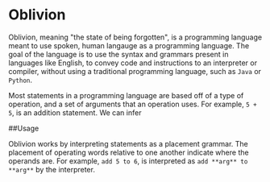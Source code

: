 # Oblivion

Oblivion, meaning "the state of being forgotten", is a programming language meant to use spoken, human langauge as a programming language.
The goal of the language is to use the syntax and grammars present in languages like English, to convey code and instructions to an interpreter or compiler,
without using a traditional programming language, such as `Java` or `Python`.

Most statements in a programming language are based off of a type of operation, and a set of arguments that an operation uses. For example, `5 + 5`, is an addition statement. We can infer

##Usage

Oblivion works by interpreting statements as a placement grammar. The placement of operating words relative to one another indicate where the operands are. For example, `add 5 to 6`, is interpreted as `add **arg** to **arg**` by the interpreter.